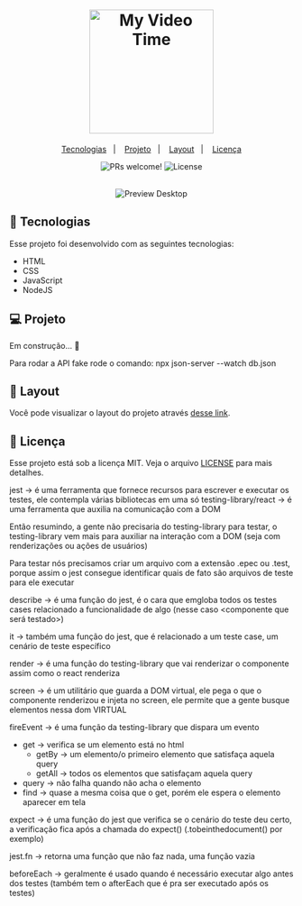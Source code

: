 <h1 align="center">
  <img alt="My Video Time" title="MyVideoTime" src="https://user-images.githubusercontent.com/49955909/197836298-d1307158-d4af-43ee-a92b-0ce7f8ae7313.png" width="220px" />
</h1>

<p align="center">
  <a href="#-tecnologias">Tecnologias</a>&nbsp;&nbsp;&nbsp;|&nbsp;&nbsp;&nbsp;
  <a href="#-projeto">Projeto</a>&nbsp;&nbsp;&nbsp;|&nbsp;&nbsp;&nbsp;
  <a href="#-layout">Layout</a>&nbsp;&nbsp;&nbsp;|&nbsp;&nbsp;&nbsp;
  <a href="#memo-licença">Licença</a>
</p>

<p align="center">
 <img src="https://img.shields.io/static/v1?label=PRs&message=welcome&color=49AA26&labelColor=000000" alt="PRs welcome!" />

  <img alt="License" src="https://img.shields.io/static/v1?label=license&message=GPL&color=49AA26&labelColor=000000">
</p>

<br>

<div align="center">
  <img alt="Preview Desktop" src="https://user-images.githubusercontent.com/49955909/201435475-5e0f06bb-7151-4061-bb45-35ab9a613d5d.png">
</div>

## 🚀 Tecnologias

Esse projeto foi desenvolvido com as seguintes tecnologias:

- HTML
- CSS
- JavaScript
- NodeJS

## 💻 Projeto

Em construção... 🔨

Para rodar a API fake rode o comando:
npx json-server --watch db.json

## 🔖 Layout

Você pode visualizar o layout do projeto através [desse link](https://xd.adobe.com/view/3dc2368e-ad87-4ec0-afd8-029528cc34d2-6891/screen/f14548d8-8096-4a1a-aa69-730d4f561663/).

## :memo: Licença

Esse projeto está sob a licença MIT. Veja o arquivo [LICENSE](LICENSE) para mais detalhes.


jest -> é uma ferramenta que fornece recursos para escrever e executar os testes, ele contempla várias bibliotecas em uma só
testing-library/react -> é uma ferramenta que auxilia na comunicação com a DOM

Então resumindo, a gente não precisaria do testing-library para testar, o testing-library vem mais para auxiliar na interação com a DOM (seja com renderizações ou ações de usuários)

Para testar nós precisamos criar um arquivo com a extensão .epec ou .test, porque assim o jest consegue identificar quais de fato são arquivos de teste para ele executar

describe -> é uma função do jest, é o cara que emgloba todos os testes cases relacionado a funcionalidade de algo (nesse caso <componente que será testado>)

it -> também uma função do jest, que é relacionado a um teste case, um cenário de teste específico

render -> é uma função do testing-library que vai renderizar o componente assim como o react renderiza

screen -> é um utilitário que guarda a DOM virtual, ele pega o que o componente renderizou e injeta no screen, ele permite que a gente busque elementos nessa dom VIRTUAL

fireEvent -> é uma função da testing-library que dispara um evento

- get -> verifica se um elemento está no html
	- getBy -> um elemento/o primeiro elemento que satisfaça aquela query
	- getAll -> todos os elementos que satisfaçam aquela query
- query -> não falha quando não acha o elemento
- find -> quase a mesma coisa que o get, porém ele espera o elemento aparecer em tela

expect -> é uma função do jest que verifica se o cenário do teste deu certo, a verificação fica após a chamada do expect() (.tobeinthedocument() por exemplo)

jest.fn -> retorna uma função que não faz nada, uma função vazia

beforeEach -> geralmente é usado quando é necessário executar algo antes dos testes (também tem o afterEach que é pra ser executado após os testes)
